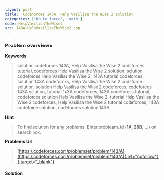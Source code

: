 ```yaml
---
layout: post
title:  Codeforces 143A. Help Vasilisa the Wise 2 solution
categories: ['brute force', 'math']
code: HelpVasilisaTheWise2
src: 143A-HelpVasilisaTheWise2.cpp
---
```

### **Problem overviews**

**Keywords**
> solution codeforces 143A, Help Vasilisa the Wise 2 codeforces tutorial, codeforces Help Vasilisa the Wise 2 solution, solution codeforces Help Vasilisa the Wise 2, 143A tutorial codeforces, solution 143A codeforces, Help Vasilisa the Wise 2 codeforce solution, solution Help Vasilisa the Wise 2 codeforces, codeforces 143A solution, tutorial 143A codeforces, 143A codeforces tutorial, codeforces solution Help Vasilisa the Wise 2, tutorial Help Vasilisa the Wise 2 codeforces, Help Vasilisa the Wise 2 tutorial codeforces, 143A codeforce solution, codeforces solution 143A

**Hint**
> To find solution for any problems, Enter probleam_id (**1A, 28B**, ...) on search box. 

**Problems Url**
> [https://codeforces.com/problemset/problem/143/A](https://codeforces.com/problemset/problem/143/A){:rel="nofollow"}{:target="_blank"}

#### **Solution**



